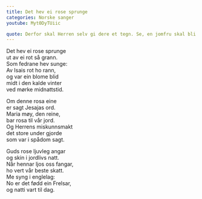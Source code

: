 ```yaml
---
title: Det hev ei rose sprunge
categories: Norske sanger
youtube: Myt0DyTUiic

quote: Derfor skal Herren selv gi dere et tegn. Se, en jomfru skal bli med barn; hun skal føde en  sønn og gi ham navnet Immanuel.Jes. 7:14*
---
```


Det hev ei rose sprunge  
ut av ei rot så grann.  
Som fedrane hev sunge:  
Av Isais rot ho rann,  
og var ein blome blid  
midt i den kalde vinter  
ved mørke midnattstid.

Om denne rosa eine  
er sagt Jesajas ord.  
Maria møy, den reine,  
bar rosa til vår jord.  
Og Herrens miskunnsmakt  
det store under gjorde  
som var i spådom sagt.

Guds rose ljuvleg angar  
og skin i jordlivs natt.  
Når hennar ljos oss fangar,  
ho vert vår beste skatt.  
Me syng i englelag:  
No er det fødd ein Frelsar,  
og natti vart til dag.
